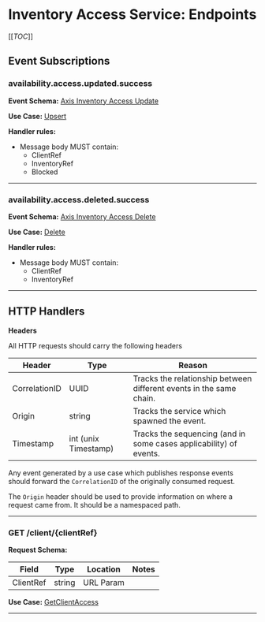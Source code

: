 # Inventory Access Service: Endpoints

[[_TOC_]]

## Event Subscriptions

### availability.access.updated.success

**Event Schema:** [Axis Inventory Access Update](../../events.md#axis-inventory-access-update)

**Use Case:** [Upsert](domain.md#upsert)

**Handler rules:**

* Message body MUST contain:
    * ClientRef
    * InventoryRef
    * Blocked

---

### availability.access.deleted.success

**Event Schema:** [Axis Inventory Access Delete](../../events.md#axis-inventory-access-delete)

**Use Case:** [Delete](domain.md#delete)

**Handler rules:**

* Message body MUST contain:
  * ClientRef
  * InventoryRef

---

## HTTP Handlers

**Headers**

All HTTP requests should carry the following headers

| Header        | Type                 | Reason                                                              |
|---------------|----------------------|---------------------------------------------------------------------|
| CorrelationID | UUID                 | Tracks the relationship between different events in the same chain. |
| Origin        | string               | Tracks the service which spawned the event.                         |                                            
| Timestamp     | int (unix Timestamp) | Tracks the sequencing (and in some cases applicability) of events.  |

Any event generated by a use case which publishes response events should forward the `CorrelationID` of the originally
consumed request.

The `Origin` header should be used to provide information on where a request came from. It should be a namespaced path.

---

### GET /client/{clientRef}

**Request Schema:**

| Field     | Type   | Location  | Notes |
|-----------|--------|-----------|-------|
| ClientRef | string | URL Param |       |

**Use Case:** [GetClientAccess](domain.md#get-client-access)

---
